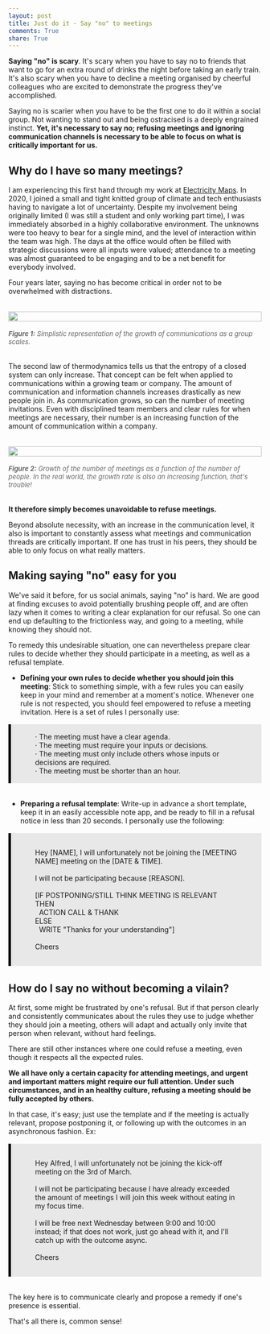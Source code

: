```yaml
---
layout: post
title: Just do it - Say "no" to meetings
comments: True
share: True
---
```



**Saying "no" is scary**. It's scary when you have to say no to friends that want to go for an extra round of drinks the night before taking an early train. It's also scary when you have to decline a meeting organised by cheerful colleagues who are excited to demonstrate the progress they've accomplished.

Saying no is scarier when you have to be the first one to do it within a social group. Not wanting to stand out and being ostracised is a deeply engrained instinct. **Yet, it's necessary to say no; refusing meetings and ignoring communication channels is necessary to be able to focus on what is critically important for us.**

## Why do I have so many meetings?

I am experiencing this first hand through my work at [Electricity Maps](https://www.electricitymaps.com/). In 2020, I joined a small and tight knitted group of climate and tech enthusiasts having to navigate a lot of uncertainty. Despite my involvement being originally limited (I was still a student and only working part time), I was immediately absorbed in a highly collaborative environment. The unknowns were too heavy to bear for a single mind, and the level of interaction within the team was high. The days at the office would often be filled with strategic discussions were all inputs were valued; attendance to a meeting was almost guaranteed to be engaging and to be a net benefit for everybody involved.

Four years later, saying no has become critical in order not to be overwhelmed with distractions.

<div id="html" markdown="0" style="display: flex; flex-direction: column; align-items: center; margin: 16px 0 32px;">
    <img src="../../resources/posts/2024-02-23/complexity.png" style="width: 100%; overflow: hidden; margin: 16px 0;">
    <span style="color: #666; font-size: 13px; font-style: italic;"><b>Figure 1:</b> Simplistic representation of the growth of communications as a group scales.</span>
</div>

The second law of thermodynamics tells us that the entropy of a closed system can only increase. That concept can be felt when applied to communications within a growing team or company. The amount of communication and information channels increases drastically as new people join in. As communication grows, so can the number of meeting invitations. Even with disciplined team members and clear rules for when meetings are necessary, their number is an increasing function of the amount of communication within a company.

<div id="html" markdown="0" style="display: flex; flex-direction: column; align-items: center; margin: 16px 0 32px;">
    <img src="../../resources/posts/2024-02-23/evolution_number_meetings.png" style="width: 100%; overflow: hidden; margin: 16px 0;">
    <span style="color: #666; font-size: 13px; font-style: italic;"><b>Figure 2:</b> Growth of the number of meetings as a function of the number of people. In the real world, the growth rate is also an increasing function, that's trouble!</span>
</div>

**It therefore simply becomes unavoidable to refuse meetings.**

Beyond absolute necessity, with an increase in the communication level, it also is important to constantly assess what meetings and communication threads are critically important. If one has trust in his peers, they should be able to only focus on what really matters.


## Making saying "no" easy for you

We've said it before, for us social animals, saying "no" is hard. We are good at finding excuses to avoid potentially brushing people off, and are often lazy when it comes to writing a clear explanation for our refusal. So one can end up defaulting to the frictionless way, and going to a meeting, while knowing they should not.

To remedy this undesirable situation, one can nevertheless prepare clear rules to decide whether they should participate in a meeting, as well as a refusal template.


* **Defining your own rules to decide whether you should join this meeting**:
Stick to something simple, with a few rules you can easily keep in your mind and remember at a moment's notice. Whenever one rule is not respected, you should feel empowered to refuse a meeting invitation. Here is a set of rules I personally use:

<div id="html" markdown="0" style="display: flex; flex-direction: column; margin: 16px 0 32px; padding: 16px 48px; background-color: #e8e8e8; border-left-style: solid; border-left-width: thick; border-left-color: black;">
    <span>· The meeting must have a clear agenda.</span>
    <span>· The meeting must require your inputs or decisions.</span>
    <span>· The meeting must only include others whose inputs or decisions are required.</span>
    <span>· The meeting must be shorter than an hour.</span>
</div>


* **Preparing a refusal template**:
Write-up in advance a short template, keep it in an easily accessible note app, and be ready to fill in a refusal notice in less than 20 seconds. I personally use the following:


<div id="html" markdown="0" style="display: flex; flex-direction: column; margin: 16px 0 32px; padding: 16px 48px; background-color: #e8e8e8; border-left-style: solid; border-left-width: thick; border-left-color: black;">
    <p>
Hey [NAME], I will unfortunately not be joining the [MEETING NAME] meeting on the [DATE & TIME].
<br>
<br>
I will not be participating because [REASON].
<br>
<br>
[IF POSTPONING/STILL THINK MEETING IS RELEVANT
<br>
THEN
<br>
&nbsp; ACTION CALL & THANK
<br>
ELSE
<br>
&nbsp; WRITE "Thanks for your understanding"]
<br>
<br>
Cheers
    </p>
</div>

## How do I say no without becoming a vilain?

At first, some might be frustrated by one's refusal. But if that person clearly and consistently communicates about the rules they use to judge whether they should join a meeting, others will adapt and actually only invite that person when relevant, without hard feelings.

There are still other instances where one could refuse a meeting, even though it respects all the expected rules.

**We all have only a certain capacity for attending meetings, and urgent and important matters might require our full attention.
Under such circumstances, and in an healthy culture, refusing a meeting should be fully accepted by others.**

In that case, it's easy; just use the template and if the meeting is actually relevant, propose postponing it, or following up with the outcomes in an asynchronous fashion. Ex:

<div id="html" markdown="0" style="display: flex; flex-direction: column; margin: 16px 0 32px; padding: 16px 48px; background-color: #e8e8e8; border-left-style: solid; border-left-width: thick; border-left-color: black;">
    <p>
Hey Alfred, I will unfortunately not be joining the kick-off meeting on the 3rd of March.
<br>
<br>
I will not be participating because I have already exceeded the amount of meetings I will join this week without eating in my focus time.
<br>
<br>
I will be free next Wednesday between 9:00 and 10:00 instead; if that does not work, just go ahead with it, and I'll catch up with the outcome async.
<br>
<br>
Cheers
    </p>
</div>

The key here is to communicate clearly and propose a remedy if one's presence is essential.

That's all there is, common sense!
